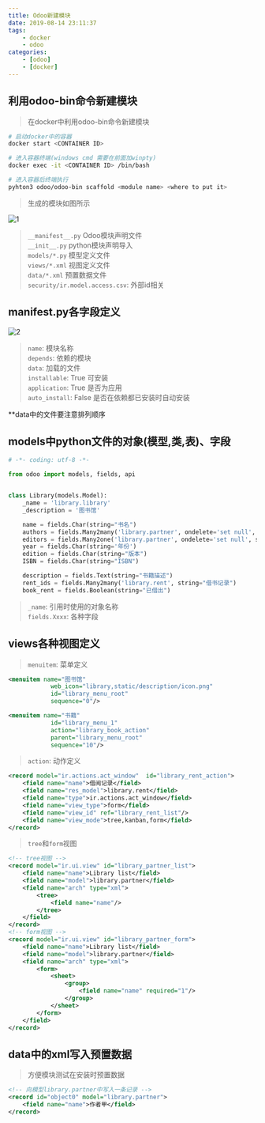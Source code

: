 ```yaml
---
title: Odoo新建模块
date: 2019-08-14 23:11:37
tags:
    - docker
    - odoo
categories:
    - [odoo]
    - [docker]
---
```


## 利用odoo-bin命令新建模块

> 在docker中利用odoo-bin命令新建模块

```bash
# 启动docker中的容器
docker start <CONTAINER ID>

# 进入容器终端(windows cmd 需要在前面加winpty)
docker exec -it <CONTAINER ID> /bin/bash

# 进入容器后终端执行
pyhton3 odoo/odoo-bin scaffold <module name> <where to put it>
```

> 生成的模块如图所示  

![1](/imgs/odoo-model/newmodel.png)

> `__manifest__.py` Odoo模块声明文件  
> `__init__.py`     python模块声明导入  
> `models/*.py`     模型定义文件  
> `views/*.xml`     视图定义文件  
> `data/*.xml`      预置数据文件  
> `security/ir.model.access.csv`: 外部id相关

## __manifest__.py各字段定义

![2](/imgs/odoo-model/manifest.png)

> `name`: 模块名称  
> `depends`: 依赖的模块  
> `data`: 加载的文件  
> `installable`: True 可安装  
> `application`: True 是否为应用  
> `auto_install`: False 是否在依赖都已安装时自动安装

**data中的文件要注意排列顺序

## models中python文件的对象(模型,类,表)、字段

```python
# -*- coding: utf-8 -*-

from odoo import models, fields, api


class Library(models.Model):
    _name = 'library.library'
    _description = '图书馆'

    name = fields.Char(string="书名")
    authors = fields.Many2many('library.partner', ondelete='set null', string="作者")
    editors = fields.Many2one('library.partner', ondelete='set null', string="编辑")
    year = fields.Char(string='年份')
    edition = fields.Char(string="版本")
    ISBN = fields.Char(string="ISBN")

    description = fields.Text(string="书籍描述")
    rent_ids = fields.Many2many('library.rent', string="借书记录")
    book_rent = fields.Boolean(string="已借出")
```

> `_name`: 引用时使用的对象名称  
> `fields.Xxxx`: 各种字段

## views各种视图定义

> `menuitem`: 菜单定义

```xml
<menuitem name="图书馆"
            web_icon="library,static/description/icon.png"
            id="library_menu_root"
            sequence="0"/>

<menuitem name="书籍"
            id="library_menu_1"
            action="library_book_action"
            parent="library_menu_root"
            sequence="10"/>
```

> `action`: 动作定义

```xml
<record model="ir.actions.act_window"  id="library_rent_action">
    <field name="name">借阅记录</field>
    <field name="res_model">library.rent</field>
    <field name="type">ir.actions.act_window</field>
    <field name="view_type">form</field>
    <field name="view_id" ref="library_rent_list"/>
    <field name="view_mode">tree,kanban,form</field>
</record>
```

> `tree`和`form`视图

```xml
<!-- tree视图 -->
<record model="ir.ui.view" id="library_partner_list">
    <field name="name">Library list</field>
    <field name="model">library.partner</field>
    <field name="arch" type="xml">
        <tree>
            <field name="name"/>
        </tree>
    </field>
</record>
<!-- form视图 -->
<record model="ir.ui.view" id="library_partner_form">
    <field name="name">Library list</field>
    <field name="model">library.partner</field>
    <field name="arch" type="xml">
        <form>
            <sheet>
                <group>
                    <field name="name" required="1"/>
                </group>
            </sheet>
        </form>
    </field>
</record>
```

## data中的xml写入预置数据

> 方便模块测试在安装时预置数据

```xml
<!-- 向模型library.partner中写入一条记录 -->
<record id="object0" model="library.partner">
    <field name="name">作者甲</field>
</record>
```
